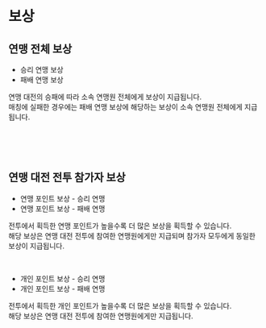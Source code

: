 # 보상

## 연맹 전체 보상

- 승리 연맹 보상 <br>
- 패배 연맹 보상

연맹 대전의 승패에 따라 소속 연맹원 전체에게 보상이 지급됩니다.<br>
매칭에 실패한 경우에는 패배 연맹 보상에 해당하는 보상이 소속 연맹원 전체에게 지급됩니다.

<br>
<br>
<br>

## 연맹 대전 전투 참가자 보상
 
- 연맹 포인트 보상 - 승리 연맹<br>
- 연맹 포인트 보상 - 패배 연맹

전투에서 획득한 연맹 포인트가 높을수록 더 많은 보상을 획득할 수 있습니다.<br>
해당 보상은 연맹 대전 전투에 참여한 연맹원에게만 지급되며 참가자 모두에게 동일한 보상이 지급됩니다.

<br>

- 개인 포인트 보상 - 승리 연맹<br>
- 개인 포인트 보상 - 패배 연맹

전투에서 획득한 개인 포인트가 높을수록 더 많은 보상을 획득할 수 있습니다.<br>
해당 보상은 연맹 대전 전투에 참여한 연맹원에게만 지급됩니다.

<br>
<br>
<br>